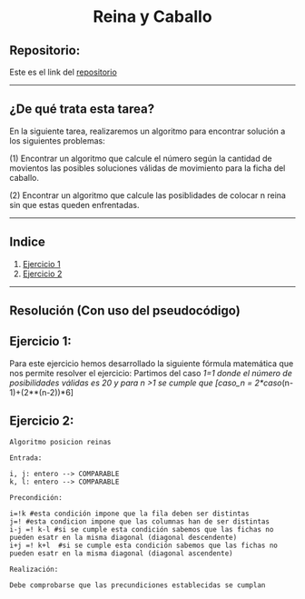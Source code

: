 <h1 align="center"> Reina y Caballo</h1>

<h2>Repositorio:</h2>

Este es el link del [repositorio](https://github.com/albabernal03/ajedrez2)
***

<h2>¿De qué trata esta tarea?</h2>

En la siguiente tarea, realizaremos un algoritmo para encontrar solución a los siguientes problemas:

(1) Encontrar un algoritmo que calcule el número según la cantidad de movientos las posibles soluciones válidas de movimiento para la ficha del caballo.

(2) Encontrar un algoritmo que calcule las posiblidades de colocar n reina sin que estas queden enfrentadas.

***


<h2>Indice</h2>

1. [Ejercicio 1](#id1)
2. [Ejercicio 2](#id2)

***
<h2>Resolución (Con uso del pseudocódigo)</h2>

## Ejercicio 1:<a name="id1"></a>
Para este ejercicio hemos desarrollado la siguiente fórmula matemática que nos permite resolver el ejercicio: 
Partimos del caso _1=1 donde el número de posibilidades válidas es 20 y para n >1 se cumple que [caso_n = 2*caso_(n-1)+(2**(n-2))*6]


## Ejercicio 2:<a name="id2"></a>

```
Algoritmo posicion reinas

Entrada:

i, j: entero --> COMPARABLE
k, l: entero --> COMPARABLE

Precondición:

i=!k #esta condición impone que la fila deben ser distintas
j=! #esta condicion impone que las columnas han de ser distintas
i-j =! k-l #si se cumple esta condición sabemos que las fichas no pueden esatr en la misma diagonal (diagonal descendente)
i+j =! k+l  #si se cumple esta condición sabemos que las fichas no pueden esatr en la misma diagonal (diagonal ascendente)

Realización:

Debe comprobarse que las precundiciones establecidas se cumplan


```
